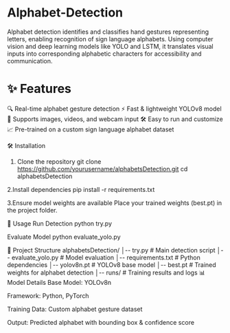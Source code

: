 # Alphabet-Detection
Alphabet detection identifies and classifies hand gestures representing letters, enabling recognition of sign language alphabets. Using computer vision and deep learning models like YOLO and LSTM, it translates visual inputs into corresponding alphabetic characters for accessibility and communication.

# ✨ Features
🔍 Real-time alphabet gesture detection
⚡ Fast & lightweight YOLOv8 model
🎥 Supports images, videos, and webcam input
🛠 Easy to run and customize
📈 Pre-trained on a custom sign language alphabet dataset

🛠 Installation
1. Clone the repository
git clone https://github.com/yourusername/alphabetsDetection.git
cd alphabetsDetection

2.Install dependencies
pip install -r requirements.txt

3.Ensure model weights are available
Place your trained weights (best.pt) in the project folder.

🚀 Usage
Run Detection
python try.py

Evaluate Model
python evaluate_yolo.py

📂 Project Structure
alphabetsDetection/
│-- try.py                # Main detection script
│-- evaluate_yolo.py      # Model evaluation
│-- requirements.txt      # Python dependencies
│-- yolov8n.pt             # YOLOv8 base model
│-- best.pt                # Trained weights for alphabet detection
│-- runs/                  # Training results and logs
📊 Model Details
Base Model: YOLOv8n

Framework: Python, PyTorch

Training Data: Custom alphabet gesture dataset

Output: Predicted alphabet with bounding box & confidence score

